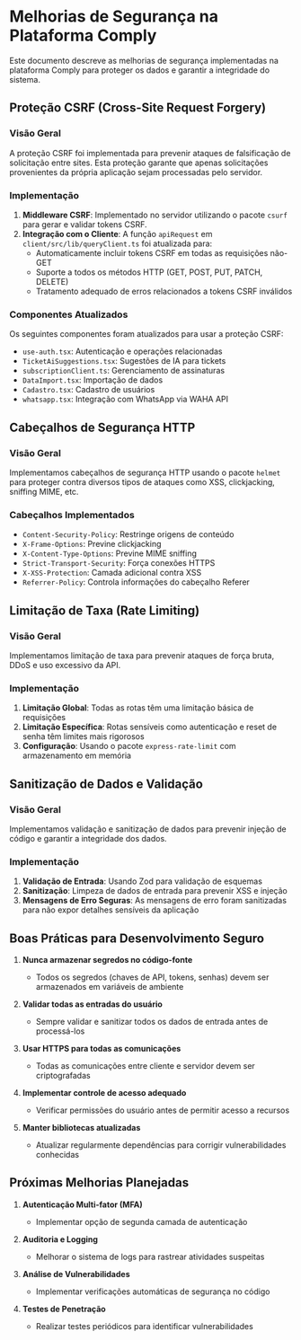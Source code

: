 # Melhorias de Segurança na Plataforma Comply

Este documento descreve as melhorias de segurança implementadas na plataforma Comply para proteger os dados e garantir a integridade do sistema.

## Proteção CSRF (Cross-Site Request Forgery)

### Visão Geral
A proteção CSRF foi implementada para prevenir ataques de falsificação de solicitação entre sites. Esta proteção garante que apenas solicitações provenientes da própria aplicação sejam processadas pelo servidor.

### Implementação
1. **Middleware CSRF**: Implementado no servidor utilizando o pacote `csurf` para gerar e validar tokens CSRF.
2. **Integração com o Cliente**: A função `apiRequest` em `client/src/lib/queryClient.ts` foi atualizada para:
   - Automaticamente incluir tokens CSRF em todas as requisições não-GET
   - Suporte a todos os métodos HTTP (GET, POST, PUT, PATCH, DELETE)
   - Tratamento adequado de erros relacionados a tokens CSRF inválidos

### Componentes Atualizados
Os seguintes componentes foram atualizados para usar a proteção CSRF:
- `use-auth.tsx`: Autenticação e operações relacionadas
- `TicketAiSuggestions.tsx`: Sugestões de IA para tickets
- `subscriptionClient.ts`: Gerenciamento de assinaturas
- `DataImport.tsx`: Importação de dados
- `Cadastro.tsx`: Cadastro de usuários
- `whatsapp.tsx`: Integração com WhatsApp via WAHA API

## Cabeçalhos de Segurança HTTP

### Visão Geral
Implementamos cabeçalhos de segurança HTTP usando o pacote `helmet` para proteger contra diversos tipos de ataques como XSS, clickjacking, sniffing MIME, etc.

### Cabeçalhos Implementados
- `Content-Security-Policy`: Restringe origens de conteúdo
- `X-Frame-Options`: Previne clickjacking
- `X-Content-Type-Options`: Previne MIME sniffing
- `Strict-Transport-Security`: Força conexões HTTPS
- `X-XSS-Protection`: Camada adicional contra XSS
- `Referrer-Policy`: Controla informações do cabeçalho Referer

## Limitação de Taxa (Rate Limiting)

### Visão Geral
Implementamos limitação de taxa para prevenir ataques de força bruta, DDoS e uso excessivo da API.

### Implementação
1. **Limitação Global**: Todas as rotas têm uma limitação básica de requisições
2. **Limitação Específica**: Rotas sensíveis como autenticação e reset de senha têm limites mais rigorosos
3. **Configuração**: Usando o pacote `express-rate-limit` com armazenamento em memória

## Sanitização de Dados e Validação

### Visão Geral
Implementamos validação e sanitização de dados para prevenir injeção de código e garantir a integridade dos dados.

### Implementação
1. **Validação de Entrada**: Usando Zod para validação de esquemas
2. **Sanitização**: Limpeza de dados de entrada para prevenir XSS e injeção
3. **Mensagens de Erro Seguras**: As mensagens de erro foram sanitizadas para não expor detalhes sensíveis da aplicação

## Boas Práticas para Desenvolvimento Seguro

1. **Nunca armazenar segredos no código-fonte**
   - Todos os segredos (chaves de API, tokens, senhas) devem ser armazenados em variáveis de ambiente
   
2. **Validar todas as entradas do usuário**
   - Sempre validar e sanitizar todos os dados de entrada antes de processá-los
   
3. **Usar HTTPS para todas as comunicações**
   - Todas as comunicações entre cliente e servidor devem ser criptografadas
   
4. **Implementar controle de acesso adequado**
   - Verificar permissões do usuário antes de permitir acesso a recursos
   
5. **Manter bibliotecas atualizadas**
   - Atualizar regularmente dependências para corrigir vulnerabilidades conhecidas

## Próximas Melhorias Planejadas

1. **Autenticação Multi-fator (MFA)**
   - Implementar opção de segunda camada de autenticação
   
2. **Auditoria e Logging**
   - Melhorar o sistema de logs para rastrear atividades suspeitas
   
3. **Análise de Vulnerabilidades**
   - Implementar verificações automáticas de segurança no código
   
4. **Testes de Penetração**
   - Realizar testes periódicos para identificar vulnerabilidades